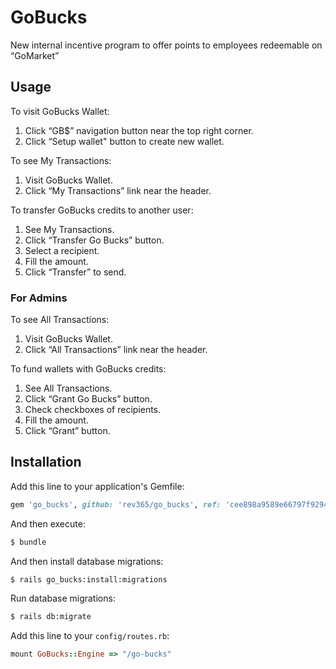 # GoBucks
New internal incentive program to offer points to employees redeemable on “GoMarket”

## Usage

To visit GoBucks Wallet:
1. Click “GB$” navigation button near the top right corner.
2. Click “Setup wallet" button to create new wallet.

To see My Transactions:
1. Visit GoBucks Wallet.
2. Click “My Transactions” link near the header.

To transfer GoBucks credits to another user:
1. See My Transactions.
2. Click “Transfer Go Bucks” button.
3. Select a recipient.
4. Fill the amount.
5. Click “Transfer” to send.

### For Admins

To see All Transactions:
1. Visit GoBucks Wallet.
2. Click “All Transactions” link near the header.

To fund wallets with GoBucks credits:
1. See All Transactions.
2. Click “Grant Go Bucks” button.
3. Check checkboxes of recipients.
4. Fill the amount.
5. Click “Grant” button.

## Installation
Add this line to your application's Gemfile:
```ruby
gem 'go_bucks', github: 'rev365/go_bucks', ref: 'cee898a9589e66797f9294d5f37bc80f5488fe39'
```

And then execute:
```bash
$ bundle
```

And then install database migrations:
```bash
$ rails go_bucks:install:migrations
```

Run database migrations:
```bash
$ rails db:migrate
```

Add this line to your `config/routes.rb`:
```ruby
mount GoBucks::Engine => "/go-bucks"
```
